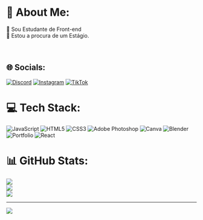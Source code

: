 # 💫 About Me:
🔭 Sou Estudante de Front-end<br>🤝 Estou a procura de um Estágio.<br><br><br>


## 🌐 Socials:
[![Discord](https://img.shields.io/badge/Discord-%237289DA.svg?logo=discord&logoColor=white)](https://discord.gg/faeldeveloper) [![Instagram](https://img.shields.io/badge/Instagram-%23E4405F.svg?logo=Instagram&logoColor=white)](https://instagram.com/fael.dev) [![TikTok](https://img.shields.io/badge/TikTok-%23000000.svg?logo=TikTok&logoColor=white)](https://tiktok.com/@fael.dev) 

# 💻 Tech Stack:
![JavaScript](https://img.shields.io/badge/javascript-%23323330.svg?style=flat-square&logo=javascript&logoColor=%23F7DF1E) ![HTML5](https://img.shields.io/badge/html5-%23E34F26.svg?style=flat-square&logo=html5&logoColor=white) ![CSS3](https://img.shields.io/badge/css3-%231572B6.svg?style=flat-square&logo=css3&logoColor=white) ![Adobe Photoshop](https://img.shields.io/badge/adobe%20photoshop-%2331A8FF.svg?style=flat-square&logo=adobe%20photoshop&logoColor=white) ![Canva](https://img.shields.io/badge/Canva-%2300C4CC.svg?style=flat-square&logo=Canva&logoColor=white) ![Blender](https://img.shields.io/badge/blender-%23F5792A.svg?style=flat-square&logo=blender&logoColor=white) ![Portfolio](https://img.shields.io/badge/Portfolio-%23000000.svg?style=flat-square&logo=firefox&logoColor=#FF7139) ![React](https://img.shields.io/badge/react-%2320232a.svg?style=flat-square&logo=react&logoColor=%2361DAFB)
# 📊 GitHub Stats:
![](https://github-readme-stats.vercel.app/api?username=Faeldeveloper0&theme=dracula&hide_border=true&include_all_commits=false&count_private=false)<br/>
![](https://github-readme-streak-stats.herokuapp.com/?user=Faeldeveloper0&theme=dracula&hide_border=true)<br/>
![](https://github-readme-stats.vercel.app/api/top-langs/?username=Faeldeveloper0&theme=dracula&hide_border=true&include_all_commits=false&count_private=false&layout=compact)

---
[![](https://visitcount.itsvg.in/api?id=Faeldeveloper0&icon=0&color=0)](https://visitcount.itsvg.in)

<!-- Proudly created with GPRM ( https://gprm.itsvg.in ) -->